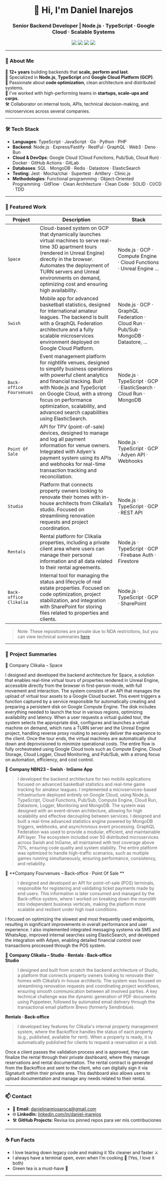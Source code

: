 <h1 align="center">👋 Hi, I'm Daniel Inarejos</h1>
<h3 align="center">Senior Backend Developer | Node.js · TypeScript · Google Cloud · Scalable Systems</h3>

<p align="center">
  <img src="https://img.shields.io/badge/Backend-Senior-informational?style=flat&logo=node.js&logoColor=white&color=2bbc8a"/>
  <img src="https://img.shields.io/badge/GCP-Certified-blue?style=flat&logo=google-cloud&logoColor=white"/>
  <img src="https://img.shields.io/badge/TypeScript-Lover-3178c6?style=flat&logo=typescript&logoColor=white"/>
  <img src="https://img.shields.io/badge/Clean Code-Evangelist-ffcc00?style=flat"/>
</p>

---

### 🚀 About Me

💼 **12+ years** building backends that **scale, perform and last**.  
🔁 Specialized in **Node.js**, **TypeScript** and **Google Cloud Platform (GCP)**.  
🧠 Passionate about **code optimization**, clean architecture and distributed systems.  
🤝 I've worked with high-performing teams in **startups, scale-ups and corps**.  
🛠️ Collaborator on internal tools, APIs, technical decision-making, and microservices across several companies.

---

### 🛠️ Tech Stack

- **Languages**: TypeScript · JavaScript · Go · Python · PHP
- **Backend**: Node.js · Express/Fastify · RestFul · GraphQL · Web3 · Deno · Bun
- **Cloud & DevOps**: Google Cloud (Cloud Functions, Pub/Sub, Cloud Run) · Docker · GitHub Actions · GitLab
- **Databases**: SQL · MongoDB · Redis · Datastore · ElasticSearch
- **Testing**: Jest · Mocha/chai · Supertest · Artillery · Clinic.js 
- **Methodologies**: Functional programming · Object-Oriented Programming · GitFlow · Clean Architecture · Clean Code · SOLID · CI/CD · TDD

---

### 📂 Featured Work

| Project | Description | Stack |
|--------|-------------|-------|
| `Space` | Cloud-based system on GCP that dynamically launches virtual machines to serve real-time 3D apartment tours (rendered in Unreal Engine) directly in the browser. Automates the deployment of TURN servers and Unreal environments on demand, optimizing cost and ensuring high availability. | Node.js · GCP · Compute Engine · Cloud Functions · Unreal Engine ... |
| `Swish` | Mobile app for advanced basketball statistics, designed for international amateur leagues. The backend is built with a GraphQL Federation architecture and a fully scalable microservices environment deployed on Google Cloud Platform. | Node.js · GCP · GraphQL Federation · Cloud Run · Pub/Sub · MongoDB · Datastore, ... |
| `Back-office Fourvenues` | Event management platform for nightlife venues, designed to simplify business operations with powerful client analytics and financial tracking. Built with Node.js and TypeScript on Google Cloud, with a strong focus on performance optimization, scalability, and advanced search capabilities using ElasticSearch. | Node.js · TypeScript · GCP · ElasticSearch · Cloud Run · MongoDB |
| `Point Of Sale` | API for TPV (point-of-sale) devices, designed to manage and log all payment information for venue owners. Integrated with Adyen's payment system using its APIs and webhooks for real-time transaction tracking and reconciliation. | Node.js · TypeScript · GCP · Adyen API · Webhooks |
| `Studio` | Platform that connects property owners looking to renovate their homes with in-house architects from Clikalia’s studio. Focused on streamlining renovation requests and project coordination. | Node.js · TypeScript · GCP · REST API |
| `Rentals` | Rental platform for Clikalia properties, including a private client area where users can manage their personal information and all data related to their rental agreements. | Node.js · TypeScript · GCP · Firebase Auth · Firestore |
| `Back-office Clikalia` | Internal tool for managing the status and lifecycle of real estate properties. Focused on code optimization, project stabilization, and integration with SharePoint for storing files related to properties and clients. | Node.js · TypeScript · GCP · SharePoint |


> Note: These repositories are private due to NDA restrictions, but you can view technical summaries [here](#📘-project-summaries)

---

### 📘 Project Summaries

🔐 Company Clikalia – Space

I designed and developed the backend architecture for Space, a solution that enables real-time virtual tours of properties rendered in Unreal Engine, accessible directly from the browser in first-person mode, with full movement and interaction.
The system consists of an API that manages the upload of virtual tour assets to a Google Cloud bucket. This event triggers a function captured by a service responsible for automatically creating and preparing a persistent disk on Google Compute Engine. The disk includes everything needed to launch the tour in various regions, optimizing availability and latency.
When a user requests a virtual guided tour, the system selects the appropriate disk, configures and launches a virtual machine on demand, which runs a TURN server and the Unreal Engine project, handling reverse proxy routing to securely deliver the experience to the client.
Once the tour ends, the virtual machines are automatically shut down and deprovisioned to minimize operational costs.
The entire flow is fully orchestrated using Google Cloud tools such as Compute Engine, Cloud Storage, Cloud Logger, Cloud Monitoring, and Pub/Sub, with a strong focus on automation, efficiency, and cost control.


🔐 **Company NBN23 – Swish · InGame App**  
> I developed the backend architecture for two mobile applications focused on advanced basketball statistics and real-time game tracking for amateur leagues.
I implemented a microservices-based infrastructure deployed entirely on Google Cloud, using Node.js, TypeScript, Cloud Functions, Pub/Sub, Compute Engine, Cloud Run, Datastore, Logger, Monitoring and MongoDB.
The system was designed with an event-driven architecture, allowing for high scalability and effective decoupling between services.
I designed and built a real-time advanced statistics engine powered by MongoDB triggers, webhooks, and asynchronous event processing.
GraphQL Federation was used to provide a modular, efficient, and maintainable API layer.
The ecosystem included over 50 distributed microservices across Swish and InGame, all maintained with test coverage above 70%, ensuring code quality and system stability.
The entire platform was optimized to handle high-traffic scenarios, such as multiple games running simultaneously, ensuring performance, consistency, and reliability.


🔐 **Company Fourvenues  – Back-office · Point Of Sale **  
> I designed and developed an API for point-of-sale (POS) terminals, responsible for registering and validating ticket payments made by end users.
This information is later consumed and managed by the Back-office system, where I worked on breaking down the monolith into independent business verticals, making the platform more scalable and resilient under high load conditions.

I focused on optimizing the slowest and most frequently used endpoints, resulting in significant improvements in overall performance and user experience.
I also implemented integrated messaging systems via SMS and WhatsApp, improved internal searches using ElasticSearch, and developed the integration with Adyen, enabling detailed financial control over transactions processed through the POS system.


🔐 **Company Clikalia – Studio · Rentals · Back-office**  
 **Studio**
> I designed and built from scratch the backend architecture of Studio, a platform that connects property owners looking to renovate their homes with Clikalia’s in-house architects.
The system was focused on streamlining renovation requests and coordinating project workflows, ensuring smooth communication between all involved parties.
A key technical challenge was the dynamic generation of PDF documents using Puppeteer, followed by automated email delivery through the transactional email platform Brevo (formerly Sendinblue).

 **Rentals · Back-office**
> I developed key features for Clikalia's internal property management system, where the Backoffice handles the status of each property (e.g., published, available for rent).
When a property is ready, it is automatically published for clients to request a reservation or a visit.

Once a client passes the validation process and is approved, they can finalize the rental through their private dashboard, where they manage reservations and rental documentation.
The rental contract is generated from the Backoffice and sent to the client, who can digitally sign it via Signaturit within their private area.
This dashboard also allows users to upload documentation and manage any needs related to their rental.


---

### 📫 Contact

- 📧 **Email:** danielinarejosaroca@gmail.com  
- 🌐 **LinkedIn:** [linkedin.com/in/daniel-inarejos](https://www.linkedin.com/in/daniel-inarejos)
- 🛠️ **GitHub Projects:** Revisa los pinned repos para ver mis contribuciones

---

### ☕ Fun Facts

- I love tearing down legacy code and making it 10x cleaner and faster ⚔️
- I always have a terminal open, even when I’m cooking 🍳 (Yes, I love it both)
- Green tea is a must-have 🍵

---

